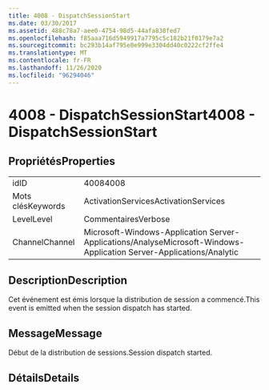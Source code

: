 ```yaml
---
title: 4008 - DispatchSessionStart
ms.date: 03/30/2017
ms.assetid: 488c78a7-aee0-4754-98d5-44afa838fed7
ms.openlocfilehash: f85aaa716d5949917a7795c5c182b21f0179e7a2
ms.sourcegitcommit: bc293b14af795e0e999e3304dd40c0222cf2ffe4
ms.translationtype: MT
ms.contentlocale: fr-FR
ms.lasthandoff: 11/26/2020
ms.locfileid: "96294046"
---
```

# <a name="4008---dispatchsessionstart"></a><span data-ttu-id="3f0e8-102">4008 - DispatchSessionStart</span><span class="sxs-lookup"><span data-stu-id="3f0e8-102">4008 - DispatchSessionStart</span></span>

## <a name="properties"></a><span data-ttu-id="3f0e8-103">Propriétés</span><span class="sxs-lookup"><span data-stu-id="3f0e8-103">Properties</span></span>  
  
|||  
|-|-|  
|<span data-ttu-id="3f0e8-104">id</span><span class="sxs-lookup"><span data-stu-id="3f0e8-104">ID</span></span>|<span data-ttu-id="3f0e8-105">4008</span><span class="sxs-lookup"><span data-stu-id="3f0e8-105">4008</span></span>|  
|<span data-ttu-id="3f0e8-106">Mots clés</span><span class="sxs-lookup"><span data-stu-id="3f0e8-106">Keywords</span></span>|<span data-ttu-id="3f0e8-107">ActivationServices</span><span class="sxs-lookup"><span data-stu-id="3f0e8-107">ActivationServices</span></span>|  
|<span data-ttu-id="3f0e8-108">Level</span><span class="sxs-lookup"><span data-stu-id="3f0e8-108">Level</span></span>|<span data-ttu-id="3f0e8-109">Commentaires</span><span class="sxs-lookup"><span data-stu-id="3f0e8-109">Verbose</span></span>|  
|<span data-ttu-id="3f0e8-110">Channel</span><span class="sxs-lookup"><span data-stu-id="3f0e8-110">Channel</span></span>|<span data-ttu-id="3f0e8-111">Microsoft-Windows-Application Server-Applications/Analyse</span><span class="sxs-lookup"><span data-stu-id="3f0e8-111">Microsoft-Windows-Application Server-Applications/Analytic</span></span>|  
  
## <a name="description"></a><span data-ttu-id="3f0e8-112">Description</span><span class="sxs-lookup"><span data-stu-id="3f0e8-112">Description</span></span>  

 <span data-ttu-id="3f0e8-113">Cet événement est émis lorsque la distribution de session a commencé.</span><span class="sxs-lookup"><span data-stu-id="3f0e8-113">This event is emitted when the session dispatch has started.</span></span>  
  
## <a name="message"></a><span data-ttu-id="3f0e8-114">Message</span><span class="sxs-lookup"><span data-stu-id="3f0e8-114">Message</span></span>  

 <span data-ttu-id="3f0e8-115">Début de la distribution de sessions.</span><span class="sxs-lookup"><span data-stu-id="3f0e8-115">Session dispatch started.</span></span>  
  
## <a name="details"></a><span data-ttu-id="3f0e8-116">Détails</span><span class="sxs-lookup"><span data-stu-id="3f0e8-116">Details</span></span>
